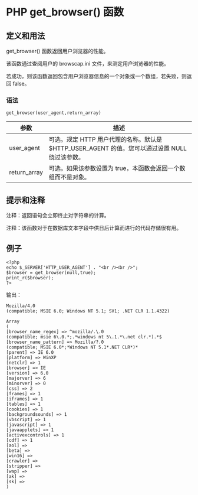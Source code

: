 # PHP get_browser() 函数



## 定义和用法

get_browser() 函数返回用户浏览器的性能。

该函数通过查阅用户的 browscap.ini 文件，来测定用户浏览器的性能。

若成功，则该函数返回包含用户浏览器信息的一个对象或一个数组，若失败，则返回 false。

### 语法

```
get_browser(user_agent,return_array)
```

| 参数 | 描述 |
| --- | --- |
| user_agent | 可选。规定 HTTP 用户代理的名称。默认是 $HTTP_USER_AGENT 的值。您可以通过设置 NULL 绕过该参数。 |
| return_array | 可选。如果该参数设置为 true，本函数会返回一个数组而不是对象。 |

## 提示和注释

注释：返回语句会立即终止对字符串的计算。

注释：该函数对于在数据库文本字段中供日后计算而进行的代码存储很有用。

## 例子

```
<?php
echo $_SERVER['HTTP_USER_AGENT'] . "<br /><br />";
$browser = get_browser(null,true);
print_r($browser);
?>

```

输出：

```
Mozilla/4.0
(compatible; MSIE 6.0; Windows NT 5.1; SV1; .NET CLR 1.1.4322)

Array
(
[browser_name_regex] => ^mozilla/.\.0
(compatible; msie 6\.0.*;.*windows nt 5\.1.*\.net clr.*).*$
[browser_name_pattern] => Mozilla/?.0
(compatible; MSIE 6.0*;*Windows NT 5.1*.NET CLR*)*
[parent] => IE 6.0
[platform] => WinXP
[netclr] => 1
[browser] => IE
[version] => 6.0
[majorver] => 6
[minorver] => 0
[css] => 2
[frames] => 1
[iframes] => 1
[tables] => 1
[cookies] => 1
[backgroundsounds] => 1
[vbscript] => 1
[javascript] => 1
[javaapplets] => 1
[activexcontrols] => 1
[cdf] => 1
[aol] =>
[beta] =>
[win16] =>
[crawler] =>
[stripper] =>
[wap] =>
[ak] =>
[sk] =>
)
```

